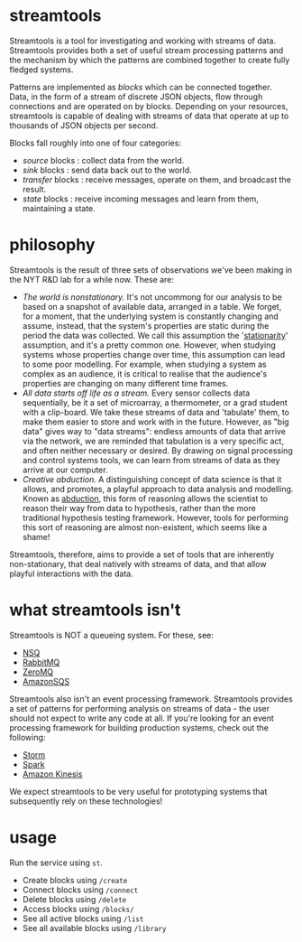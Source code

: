 streamtools
===========

Streamtools is a tool for investigating and 
working with streams of data. Streamtools provides both a set of
useful stream processing patterns and the mechanism by which the patterns are 
combined together to create fully fledged systems. 

Patterns are implemented as *blocks* which can be connected together. Data, in
the form of a stream of discrete JSON objects, flow through connections and are operated on by
blocks. Depending on your resources, streamtools is capable of dealing with streams of data that operate at up to thousands of JSON objects per second.

Blocks fall roughly into one of four categories:
* *source* blocks : collect data from the world.
* *sink* blocks : send data back out to the world.
* *transfer* blocks : receive messages, operate on them, and
  broadcast the result. 
* *state* blocks : receive incoming messages and learn from them,
  maintaining a state.


philosophy
==========

Streamtools is the result of three sets of observations we've been making in the
NYT R&D lab for a while now. These are:
* *The world is nonstationary.* It's not uncommong for our analysis to be based on a snapshot of
  available data, arranged in a table. We forget, for a moment, that the
  underlying system is constantly changing and assume, instead, that the system's properties are static 
  during the period the data was collected. We call this assumption the
  '[stationarity](http://en.wikipedia.org/wiki/Stationary_process)' assumption, 
  and it's a pretty common one. However, when studying systems whose properties change over time, 
  this assumption can lead to some poor
  modelling. For example, when studying a system as complex as an audience, it is critical
  to realise that the audience's properties are changing on many different time
  frames. 
* *All data starts off life as a stream.* Every sensor collects data
  sequentially, be it a set of microarray, a thermometer, or a grad student with a
  clip-board. We take these streams of data and 'tabulate' them, to make them
  easier to store and work with in the future. However, as "big data" gives way
  to "data streams": endless amounts of data that arrive via the network, we are
  reminded that tabulation is a very specific act, and often neither necessary
  or desired. By drawing on signal processing and control systems tools, we can
  learn from streams of data as they arrive at our computer.
* *Creative abduction.* A distinguishing concept of data science is that it
  allows, and promotes, a playful approach to data analysis and modelling. Known
  as [abduction](http://en.wikipedia.org/wiki/Abductive_reasoning), this form of
  reasoning allows the scientist to reason their way from data to hypothesis, rather than
  the more traditional hypothesis testing framework. However, tools for
  performing this sort of reasoning are almost non-existent, which seems like a
  shame!

Streamtools, therefore, aims to provide a set of tools that are inherently
non-stationary, that deal natively with streams of data, and that allow playful
interactions with the data. 

what streamtools isn't
======================

Streamtools is NOT a queueing system. For these,
see:
* [NSQ](http://bitly.github.io/nsq/)
* [RabbitMQ](http://www.rabbitmq.com/)
* [ZeroMQ](http://zeromq.org/)
* [AmazonSQS](http://aws.amazon.com/sqs/)

Streamtools also isn't an event processing framework. Streamtools provides a set
of patterns for performing analysis on streams of data - the user should not
expect to write any code at all. If you're looking for an event processing
framework for building production systems, check out the following:
* [Storm](http://storm-project.net/)
* [Spark](http://spark.incubator.apache.org/)
* [Amazon Kinesis](http://aws.amazon.com/kinesis/)

We expect streamtools to be very useful for prototyping systems that
subsequently rely on these technologies!

usage
=====

Run the service using `st`.

* Create blocks using `/create`
* Connect blocks using `/connect`
* Delete blocks using `/delete`
* Access blocks using `/blocks/`
* See all active blocks using `/list`
* See all available blocks using `/library`
